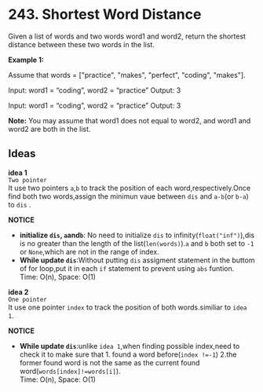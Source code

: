 # 243. Shortest Word Distance 

Given a list of words and two words word1 and word2, return the shortest distance between these two words in the list.          

**Example 1:**    

Assume that words = ["practice", "makes", "perfect", "coding", "makes"].

Input: word1 = “coding”, word2 = “practice”
Output: 3    

Input: word1 = “coding”, word2 = “practice”
Output: 3    

**Note:**
You may assume that word1 does not equal to word2, and word1 and word2 are both in the list.       

## Ideas  
**idea 1**   
`Two pointer`    
It use two pointers `a`,`b` to track the position of each word,respectively.Once find both two words,assign the minimun vaue between `dis` and `a-b`(or `b-a`) to `dis` .  

**NOTICE**      
* **initialize `dis`, `a`and`b`**: No need to initialize `dis` to infinity(`float("inf")`),dis is no greater than the length of the list(`len(words)`).`a` and `b` both set to `-1` or `None`,which are not in the range of index.         
* **While update `dis`**:Without putting `dis` assigment statement in the buttom of for loop,put it in each `if` statement to prevent using `abs` funtion.                 
Time: O(n), Space: O(1)      

**idea 2**   
`One pointer`    
It use one pointer `index` to track the position of both words.similiar to `idea 1`.         

**NOTICE**               
* **While update `dis`**:unlike `idea 1`,when finding possible index,need to check it to make sure that 1. found a word before(`index !=-1`) 2.the former found word is not the same as the current found word(`words[index]!=words[i]`).                  
Time: O(n), Space: O(1)

